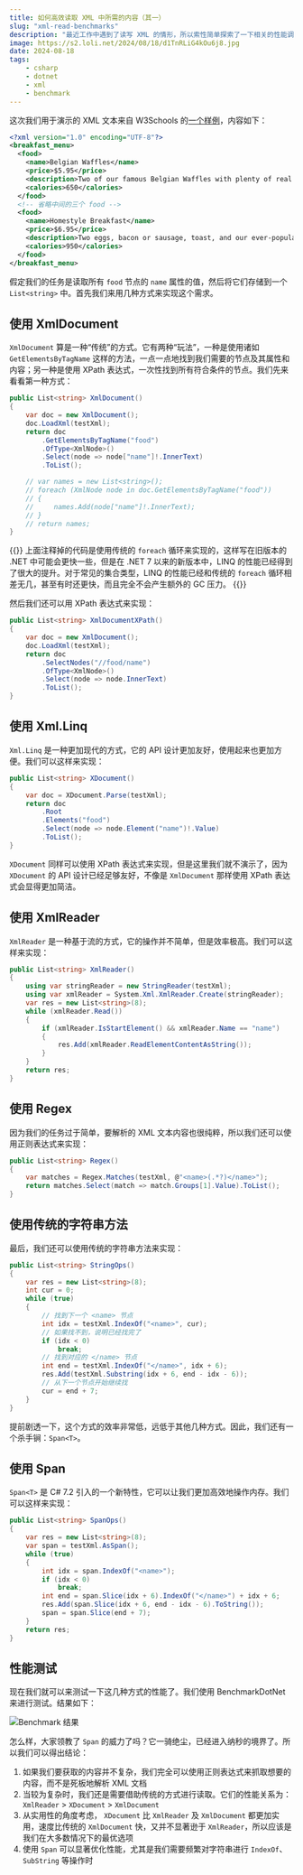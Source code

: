 ```yaml
---
title: 如何高效读取 XML 中所需的内容（其一）
slug: "xml-read-benchmarks"
description: "最近工作中遇到了读写 XML 的情形，所以索性简单探索了一下相关的性能调优，在这里把我的发现分享给大家。"
image: https://s2.loli.net/2024/08/18/d1TnRLiG4kOu6j8.jpg
date: 2024-08-18
tags:
    - csharp
    - dotnet
    - xml
    - benchmark
---
```


这次我们用于演示的 XML 文本来自 W3Schools 的[一个样例](https://www.w3schools.com/xml/simple.xml)，内容如下：

```xml
<?xml version="1.0" encoding="UTF-8"?>
<breakfast_menu>
  <food>
    <name>Belgian Waffles</name>
    <price>$5.95</price>
    <description>Two of our famous Belgian Waffles with plenty of real maple syrup</description>
    <calories>650</calories>
  </food>
  <!-- 省略中间的三个 food -->
  <food>
    <name>Homestyle Breakfast</name>
    <price>$6.95</price>
    <description>Two eggs, bacon or sausage, toast, and our ever-popular hash browns</description>
    <calories>950</calories>
  </food>
</breakfast_menu>
```

假定我们的任务是读取所有 `food` 节点的 `name` 属性的值，然后将它们存储到一个 `List<string>` 中。首先我们来用几种方式来实现这个需求。

## 使用 XmlDocument

`XmlDocument` 算是一种“传统”的方式。它有两种“玩法”，一种是使用诸如 `GetElementsByTagName` 这样的方法，一点一点地找到我们需要的节点及其属性和内容；另一种是使用 XPath 表达式，一次性找到所有符合条件的节点。我们先来看看第一种方式：

```c#
public List<string> XmlDocument()
{
    var doc = new XmlDocument();
    doc.LoadXml(testXml);
    return doc
        .GetElementsByTagName("food")
        .OfType<XmlNode>()
        .Select(node => node["name"]!.InnerText)
        .ToList();

    // var names = new List<string>();
    // foreach (XmlNode node in doc.GetElementsByTagName("food"))
    // {
    //     names.Add(node["name"]!.InnerText);
    // }
    // return names;
}
```

{{<notice info>}}
上面注释掉的代码是使用传统的 `foreach` 循环来实现的，这样写在旧版本的 .NET 中可能会更快一些，但是在 .NET 7 以来的新版本中，LINQ 的性能已经得到了很大的提升。对于常见的集合类型，LINQ 的性能已经和传统的 `foreach` 循环相差无几，甚至有时还更快，而且完全不会产生额外的 GC 压力。
{{</notice>}}

然后我们还可以用 XPath 表达式来实现：

```c#
public List<string> XmlDocumentXPath()
{
    var doc = new XmlDocument();
    doc.LoadXml(testXml);
    return doc
        .SelectNodes("//food/name")
        .OfType<XmlNode>()
        .Select(node => node.InnerText)
        .ToList();
}
```

## 使用 Xml.Linq

`Xml.Linq` 是一种更加现代的方式，它的 API 设计更加友好，使用起来也更加方便。我们可以这样来实现：

```c#
public List<string> XDocument()
{
    var doc = XDocument.Parse(testXml);
    return doc
        .Root
        .Elements("food")
        .Select(node => node.Element("name")!.Value)
        .ToList();
}
```

`XDocument` 同样可以使用 XPath 表达式来实现，但是这里我们就不演示了，因为 `XDocument` 的 API 设计已经足够友好，不像是 `XmlDocument` 那样使用 XPath 表达式会显得更加简洁。

## 使用 XmlReader

`XmlReader` 是一种基于流的方式，它的操作并不简单，但是效率极高。我们可以这样来实现：

```c#
public List<string> XmlReader()
{
    using var stringReader = new StringReader(testXml);
    using var xmlReader = System.Xml.XmlReader.Create(stringReader);
    var res = new List<string>(8);
    while (xmlReader.Read())
    {
        if (xmlReader.IsStartElement() && xmlReader.Name == "name")
        {
            res.Add(xmlReader.ReadElementContentAsString());
        }
    }
    return res;
}
```

## 使用 Regex

因为我们的任务过于简单，要解析的 XML 文本内容也很纯粹，所以我们还可以使用正则表达式来实现：

```c#
public List<string> Regex()
{
    var matches = Regex.Matches(testXml, @"<name>(.*?)</name>");
    return matches.Select(match => match.Groups[1].Value).ToList();
}
```

## 使用传统的字符串方法

最后，我们还可以使用传统的字符串方法来实现：

```c#
public List<string> StringOps()
{
    var res = new List<string>(8);
    int cur = 0;
    while (true)
    {
        // 找到下一个 <name> 节点
    	int idx = testXml.IndexOf("<name>", cur);
        // 如果找不到，说明已经找完了
    	if (idx < 0)
    		break;
        // 找到对应的 </name> 节点
    	int end = testXml.IndexOf("</name>", idx + 6);
    	res.Add(testXml.Substring(idx + 6, end - idx - 6));
        // 从下一个节点开始继续找
    	cur = end + 7;
    }
}
```

提前剧透一下，这个方式的效率非常低，远低于其他几种方式。因此，我们还有一个杀手锏：`Span<T>`。

## 使用 Span<T>

`Span<T>` 是 C# 7.2 引入的一个新特性，它可以让我们更加高效地操作内存。我们可以这样来实现：

```c#
public List<string> SpanOps()
{
    var res = new List<string>(8);
    var span = testXml.AsSpan();
    while (true)
    {
        int idx = span.IndexOf("<name>");
        if (idx < 0)
            break;
        int end = span.Slice(idx + 6).IndexOf("</name>") + idx + 6;
        res.Add(span.Slice(idx + 6, end - idx - 6).ToString());
        span = span.Slice(end + 7);
    }
    return res;
}
```

## 性能测试

现在我们就可以来测试一下这几种方式的性能了。我们使用 BenchmarkDotNet 来进行测试。结果如下：

![Benchmark 结果](https://s2.loli.net/2024/07/29/Cg3vUj1eVIFuA9z.png)

怎么样，大家领教了 `Span` 的威力了吗？它一骑绝尘，已经进入纳秒的境界了。所以我们可以得出结论：

1. 如果我们要获取的内容并不复杂，我们完全可以使用正则表达式来抓取想要的内容，而不是死板地解析 XML 文档
2. 当较为复杂时，我们还是需要借助传统的方式进行读取。它们的性能关系为：`XmlReader` > `XDocument` > `XmlDocument`
3. 从实用性的角度考虑， `XDocument` 比 `XmlReader` 及 `XmlDocument` 都更加实用，速度比传统的 `XmlDocument` 快，又并不显著逊于 `XmlReader`，所以应该是我们在大多数情况下的最优选项
4. 使用 `Span` 可以显著优化性能，尤其是我们需要频繁对字符串进行 `IndexOf`、`SubString` 等操作时